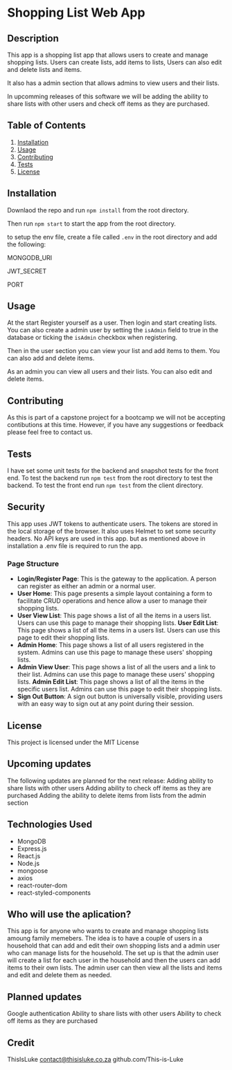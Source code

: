 # Shopping List Web App

## Description

This app is a shopping list app that allows users to create and manage shopping lists. Users can create lists, add items to lists, Users can also edit and delete lists and items.

It also has a admin section that allows admins to view users and their lists.

In upcomming releases of this software we will be adding the ability to share lists with other users and check off items as they are purchased.

## Table of Contents

1. [Installation](#installation)
2. [Usage](#usage)
3. [Contributing](#contributing)
4. [Tests](#tests)
5. [License](#license)

## Installation

Downlaod the repo and run `npm install` from the root directory. 

Then run `npm start` to start the app from the root directory.

to setup the env file, create a file called `.env` in the root directory and add the following:

MONGODB_URI

JWT_SECRET

PORT

## Usage 

At the start Register yourself as a user. Then login and start creating lists. You can also create a admin user by setting the `isAdmin` field to true in the database or ticking the `isAdmin` checkbox when registering.

Then in the user section you can view your list and add items to them. You can also add and delete items.

As an admin you can view all users and their lists. You can also edit and delete items.

## Contributing

As this is part of a capstone project for a bootcamp we will not be accepting contibutions at this time. However, if you have any suggestions or feedback please feel free to contact us.

## Tests

I have set some unit tests for the backend and snapshot tests for the front end. 
To test the backend run `npm test` from the root directory to test the backend. 
To test the front end run `npm test` from the client directory.

## Security

This app uses JWT tokens to authenticate users. The tokens are stored in the local storage of the browser. 
It also uses Helmet to set some security headers.
No API keys are used in this app. but as mentioned above in installation a .env file is required to run the app.

### Page Structure
- __Login/Register Page__: This is the gateway to the application. A person can register as either an admin or a normal user.
- __User Home__: This page presents a simple layout containing a form to facilitate CRUD operations and hence allow a user to manage their shopping lists.
- __User View List__: This page shows a list of all the items in a users list. Users can use this page to manage their shopping lists.
    __User Edit List__: This page shows a list of all the items in a users list. Users can use this page to edit their shopping lists.
- __Admin Home__: This page shows a list of all users registered in the system. Admins can use this page to manage these users' shopping lists.
- __Admin View User__: This page shows a list of all the users and a link to their list. Admins can use this page to manage these users' shopping lists.
    __Admin Edit List__: This page shows a list of all the items in the specific users list. Admins can use this page to edit their shopping lists.
- __Sign Out Button__: A sign out button is universally visible, providing users with an easy way to sign out at any point during their session.

## License

This project is licensed under the MIT License 

## Upcoming updates

The following updates are planned for the next release:
    Adding ability to share lists with other users
    Adding ability to check off items as they are purchased
    Adding the ability to delete items from lists from the admin section

## Technologies Used

- MongoDB
- Express.js
- React.js
- Node.js
- mongoose
- axios
- react-router-dom
- react-styled-components

## Who will use the aplication?

This app is for anyone who wants to create and manage shopping lists amoung family memebers. 
The idea is to have a couple of users in a household that can add and edit their own shopping lists and a admin user who can manage lists for the household.
The set up is that the admin user will create a list for each user in the household and then the users can add items to their own lists. The admin user can then view all the lists and items and edit and delete them as needed.

## Planned updates

Google authentication
Ability to share lists with other users
Ability to check off items as they are purchased

## Credit

ThisIsLuke
contact@thisisluke.co.za
github.com/This-is-Luke